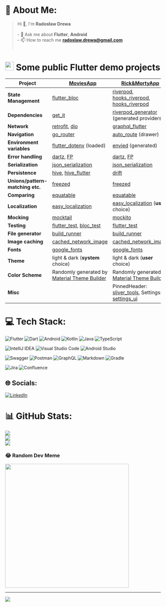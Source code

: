 
# 💫 About Me:
>Hi 👋, I'm **Radosław Drewa**<br><br>- 💬 Ask me about **Flutter**, **Android**<br>- 📫 How to reach me **radoslaw.drewa@gmail.com**<br><br>

#  <img src="https://www.vectorlogo.zone/logos/flutterio/flutterio-icon.svg" width="28" height="28"> Some public Flutter demo projects 
| Project                          | <img src="https://www.vectorlogo.zone/logos/flutterio/flutterio-icon.svg" width="14" height="14"> [MoviesApp](https://github.com/rdrewa/MoviesApp) | [Rick&MortyApp](https://github.com/rdrewa/RickAndMortyApp)                                                                                                          | 
|----------------------------------|----------------------------------------------------------------------------------------------------------------------------------------------------|---------------------------------------------------------------------------------------------------------------------------------------------------------------------|
| **State Management**             | [flutter_bloc](https://pub.dev/packages/flutter_bloc)                                                                                              | [riverpod](https://pub.dev/packages/riverpod), [hooks_riverpod](https://pub.dev/packages/hooks_riverpod), [hooks_riverpod](https://pub.dev/packages/hooks_riverpod) | 
| **Dependencies**                 | [get_it](https://pub.dev/packages/get_it)                                                                                                          | [riverpod_generator](https://pub.dev/packages/riverpod_generator) (generated providers)]                                                                            | 
| **Network**                      | [retrofit](https://pub.dev/packages/retrofit), [dio](https://pub.dev/packages/dio)                                                                 | [graphql_flutter](https://pub.dev/packages/graphql_flutter)                                                                                                         | 
| **Navigation**                   | [go_router](https://pub.dev/packages/go_router)                                                                                                    | [auto_route](https://pub.dev/packages/auto_route) (drawer)                                                                                                          | 
| **Environment variables**        | [flutter_dotenv](https://pub.dev/packages/flutter_dotenv) (loaded)                                                                                 | [envied](https://pub.dev/packages/envied) (generated)                                                                                                               | 
| **Error handling**               | [dartz](https://pub.dev/packages/dartz), [FP](https://medium.com/nerd-for-tech/better-error-handling-with-either-type-in-dart-b91bef20d716)        | [dartz](https://pub.dev/packages/dartz), [FP](https://medium.com/nerd-for-tech/better-error-handling-with-either-type-in-dart-b91bef20d716)                         | 
| **Serialization**                | [json_serialization](https://pub.dev/packages/json_serialization)                                                                                  | [json_serialization](https://pub.dev/packages/json_serialization)                                                                                                   | 
| **Persistence**                  | [hive](https://pub.dev/packages/hive), [hive_flutter](https://pub.dev/packages/hive_flutter)                                                       | [drift](https://pub.dev/packages/drift)                                                                                                                             | 
| **Unions/pattern-matching etc.** | [freezed](https://pub.dev/packages/freezed)                                                                                                        | [freezed](https://pub.dev/packages/freezed)                                                                                                                         | 
| **Comparing**                    | [equatable](https://pub.dev/packages/equatable)                                                                                                    | [equatable](https://pub.dev/packages/equatable)                                                                                                                     | 
| **Localization**                 | [easy_localization](https://pub.dev/packages/easy_localization)                                                                                    | [easy_localization](https://pub.dev/packages/easy_localization) (**user** choice)                                                                                   | 
| **Mocking**                      | [mocktail](https://pub.dev/packages/mocktail)                                                                                                      | [mockito](https://pub.dev/packages/mockito)                                                                                                                         | 
| **Testing**                      | [flutter_test](https://api.flutter.dev/flutter/flutter_test/flutter_test-library.html), [bloc_test](https://pub.dev/packages/bloc_test)            | [flutter_test](https://api.flutter.dev/flutter/flutter_test/flutter_test-library.html)                                                                              | 
| **File generator**               | [build_runner](https://pub.dev/packages/build_runner)                                                                                              | [build_runner](https://pub.dev/packages/build_runner)                                                                                                               | 
| **Image caching**                | [cached_network_image](https://pub.dev/packages/cached_network_image)                                                                              | [cached_network_image](https://pub.dev/packages/cached_network_image)                                                                                               | 
| **Fonts**                        | [google_fonts](https://pub.dev/packages/google_fonts)                                                                                              | [google_fonts](https://pub.dev/packages/google_fonts)                                                                                                               | 
| **Theme**                        | light & dark (**system** choice)                                                                                                                   | light & dark (**user** choice)                                                                                                                                      | 
| **Color Scheme**                 | Randomly generated by [Material Theme Builder](https://m3.material.io/theme-builder#/custom)                                                       | Randomly generated by [Material Theme Builder](https://m3.material.io/theme-builder#/custom)                                                                        | 
| **Misc**                         |                                                                                                                                                    | PinnedHeader: [sliver_tools](https://pub.dev/packages/sliver_toolss), Settings: [settings_ui](https://pub.dev/packages/settings_ui)                                 |

# 💻 Tech Stack:
![Flutter](https://img.shields.io/badge/Flutter-%2302569B.svg?style=for-the-badge&logo=Flutter&logoColor=white)
![Dart](https://img.shields.io/badge/dart-%230175C2.svg?style=for-the-badge&logo=dart&logoColor=white)
![Android](https://img.shields.io/badge/Android-3DDC84?style=for-the-badge&logo=android&logoColor=white)
![Kotlin](https://img.shields.io/badge/kotlin-%237F52FF.svg?style=for-the-badge&logo=kotlin&logoColor=white)
![Java](https://img.shields.io/badge/java-%23ED8B00.svg?style=for-the-badge&logo=openjdk&logoColor=white)
![TypeScript](https://img.shields.io/badge/typescript-%23007ACC.svg?style=for-the-badge&logo=typescript&logoColor=white)

![IntelliJ IDEA](https://img.shields.io/badge/IntelliJIDEA-000000.svg?style=for-the-badge&logo=intellij-idea&logoColor=white)
![Visual Studio Code](https://img.shields.io/badge/Visual%20Studio%20Code-0078d7.svg?style=for-the-badge&logo=visual-studio-code&logoColor=white)
![Android Studio](https://img.shields.io/badge/android%20studio-346ac1?style=for-the-badge&logo=android%20studio&logoColor=white)

![Swagger](https://img.shields.io/badge/-Swagger-%23Clojure?style=for-the-badge&logo=swagger&logoColor=white)
![Postman](https://img.shields.io/badge/Postman-FF6C37?style=for-the-badge&logo=postman&logoColor=white)
![GraphQL](https://img.shields.io/badge/-GraphQL-E10098?style=for-the-badge&logo=graphql&logoColor=white)
![Markdown](https://img.shields.io/badge/markdown-%23000000.svg?style=for-the-badge&logo=markdown&logoColor=white)
![Gradle](https://img.shields.io/badge/Gradle-02303A.svg?style=for-the-badge&logo=Gradle&logoColor=white)

![Jira](https://img.shields.io/badge/jira-%230A0FFF.svg?style=for-the-badge&logo=jira&logoColor=white)
![Confluence](https://img.shields.io/badge/confluence-%23172BF4.svg?style=for-the-badge&logo=confluence&logoColor=white)

## 🌐 Socials:
[![LinkedIn](https://img.shields.io/badge/LinkedIn-%230077B5.svg?logo=linkedin&logoColor=white)](https://linkedin.com/in/radoslaw.drewa)


# 📊 GitHub Stats:
![](https://github-readme-stats.vercel.app/api?username=rdrewa&theme=dark&hide_border=false&include_all_commits=false&count_private=false)<br/>
![](https://github-readme-streak-stats.herokuapp.com/?user=rdrewa&theme=dark&hide_border=false)<br/>
![](https://github-readme-stats.vercel.app/api/top-langs/?username=rdrewa&theme=dark&hide_border=false&include_all_commits=false&count_private=false&layout=compact)


### 😂 Random Dev Meme
<img src='https://randommeme-five.vercel.app/' style="height: 400px;"/>

---
[![](https://visitcount.itsvg.in/api?id=rdrewa&icon=0&color=0)](https://visitcount.itsvg.in)

<!-- Proudly created with GPRM ( https://gprm.itsvg.in ) -->
